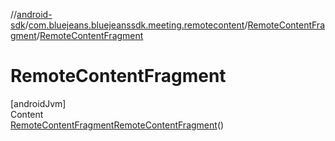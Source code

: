 //[android-sdk](../../../index.md)/[com.bluejeans.bluejeanssdk.meeting.remotecontent](../index.md)/[RemoteContentFragment](index.md)/[RemoteContentFragment](-remote-content-fragment.md)



# RemoteContentFragment  
[androidJvm]  
Content  
[RemoteContentFragment](index.md)[RemoteContentFragment](-remote-content-fragment.md)()  
  



